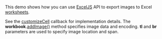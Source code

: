 This demo shows how you can use <a href="https://github.com/exceljs/exceljs" target="_blank">ExcelJS</a> API to export images to Excel [worksheets](https://github.com/exceljs/exceljs#add-a-worksheet).

See the [customizeCell](/Documentation/ApiReference/Common/Object_Structures/ExportDataGridProps/#customizeCell) callback for implementation details. The **workbook**.<a href="https://github.com/exceljs/exceljs#add-image-to-workbook" target="_blank">addImage()</a> method specifies image data and encoding. **tl** and **br** parameters are used to specify image location and span.
<!--split-->